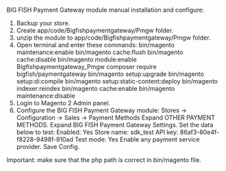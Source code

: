 BIG FISH Payment Gateway module manual installation and configure:

1. Backup your store.
2. Create app/code/Bigfishpaymentgateway/Pmgw folder.
3. unzip the module to app/code/Bigfishpaymentgateway/Pmgw folder.
4. Open terminal and enter these commands:
    bin/magento maintenance:enable
    bin/magento cache:flush
    bin/magento cache:disable
    bin/magento module:enable Bigfishpaymentgateway_Pmgw
    composer require bigfish/paymentgateway
    bin/magento setup:upgrade
    bin/magento setup:di:compile
    bin/magento setup:static-content:deploy
    bin/magento indexer:reindex
    bin/magento cache:enable
    bin/magento maintenance:disable
5. Login to Magento 2 Admin panel.
6. Configure the BIG FISH Payment Gateway module:
    Stores -> Configuration -> Sales -> Payment Methods
    Expand OTHER PAYMENT METHODS.
    Expand BIG FISH Payment Gateway Settings.
    Set the data below to test:
	Enabled: Yes
	Store name: sdk_test
	API key: 86af3-80e4f-f8228-9498f-910ad
	Test mode: Yes
    Enable any payment service provider.
    Save Config.

Important: make sure that the php path is correct in bin/magento file.
